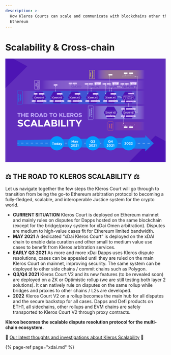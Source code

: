 ```yaml
---
description: >-
  How Kleros Courts can scale and communicate with blockchains other than
  Ethereum
---
```


# Scalability & Cross-chain

![](../../.gitbook/assets/scalability-roadmap-2-.png)

## **⚖️ THE ROAD TO KLEROS SCALABILITY ⚖️**

Let us navigate together the few steps the Kleros Court will go through to transition from being the go-to Ethereum arbitration protocol to becoming a fully-fledged, scalable, and interoperable Justice system for the crypto world.

* **CURRENT SITUATION** Kleros Court is deployed on Ethereum mainnet and mainly rules on disputes for Dapps hosted on the same blockchain \(except for the bridge/proxy system for xDai Omen arbitration\). Disputes are medium to high-value cases fit for Ethereum limited bandwidth.                                                                
* **MAY 2021** A dedicated “xDai Kleros Court” is deployed on the xDAI chain to enable data curation and other small to medium value use cases to benefit from Kleros arbitration services.  
* **EARLY Q3 2021** As more and more xDai Dapps uses Kleros dispute resolutions, cases can be appealed until they are ruled on the main Kleros Court on mainnet, improving security. The same system can be deployed to other side chains / commit chains such as Polygon. 
* **Q3/Q4 2021** Kleros Court V2 and its new features \(to be revealed soon\) are deployed on a ZK or Optimistic rollup \(we are still testing both layer 2 solutions\). It can natively rule on disputes on the same rollup while bridges and proxies to other chains / L2s are developed. 
* **2022** Kleros Court V2 on a rollup becomes the main hub for all disputes and the secure backstop for all cases. Dapps and Defi products on ETH1, all sidechains, other rollups and EVM chains are safely transported to Kleros Court V2 through proxy contracts. 

**Kleros becomes the scalable dispute resolution protocol for the multi-chain ecosystem.**  


🔎 [Our latest thoughts and investigations about Kleros Scalability](%20https://blog.kleros.io/ethereum-scalability-and-kleros/) 🔎

{% page-ref page="xdai.md" %}



